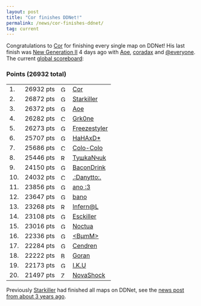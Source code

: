 ```yaml
---
layout: post
title: "Cor finishes DDNet!"
permalink: /news/cor-finishes-ddnet/
tag: current
---
```


Congratulations to [Cor](/players/Cor/) for finishing every single map on DDNet! His last finish was [New Generation II](https://ddnet.tw/maps/New-32-Generation-32-II/) 4 days ago with [Aoe](/players/Aoe/), [coradax](/players/coradax/) and [@everyone](/players/-64-everyone/). The current [global scoreboard](/ranks/):

<h3>Points (26932 total)</h3>
<table class="tight">
<tbody><tr>
  <td class="rankglobal">1.</td><td class="points">26932 pts</td><td class="flag"><img src="/countryflags/GER.png" alt="GER" height="15"></td><td><a href="/players/Cor/">Cor</a></td></tr><tr>
  <td class="rankglobal">2.</td><td class="points">26872 pts</td><td class="flag"><img src="/countryflags/GER.png" alt="GER" height="15"></td><td><a href="/players/Starkiller/">Starkiller</a></td></tr><tr>
  <td class="rankglobal">3.</td><td class="points">26372 pts</td><td class="flag"><img src="/countryflags/GER.png" alt="GER" height="15"></td><td><a href="/players/Aoe/">Aoe</a></td></tr><tr>
  <td class="rankglobal">4.</td><td class="points">26282 pts</td><td class="flag"><img src="/countryflags/CHL.png" alt="CHL" height="15"></td><td><a href="/players/Grk0ne/">Grk0ne</a></td></tr><tr>
  <td class="rankglobal">5.</td><td class="points">26273 pts</td><td class="flag"><img src="/countryflags/GER.png" alt="GER" height="15"></td><td><a href="/players/Freezestyler/">Freezestyler</a></td></tr><tr>
  <td class="rankglobal">6.</td><td class="points">25707 pts</td><td class="flag"><img src="/countryflags/GER.png" alt="GER" height="15"></td><td><a href="/players/HaHAxD-42-/">HaHAxD*</a></td></tr><tr>
  <td class="rankglobal">7.</td><td class="points">25686 pts</td><td class="flag"><img src="/countryflags/CHL.png" alt="CHL" height="15"></td><td><a href="/players/Colo-45-Colo/">Colo-Colo</a></td></tr><tr>
  <td class="rankglobal">8.</td><td class="points">25446 pts</td><td class="flag"><img src="/countryflags/RUS.png" alt="RUS" height="15"></td><td><a href="/players/Ty-1096-kaN-1095-uk/">TyшkaNчuk</a></td></tr><tr>
  <td class="rankglobal">9.</td><td class="points">24150 pts</td><td class="flag"><img src="/countryflags/GER.png" alt="GER" height="15"></td><td><a href="/players/BaconDrink/">BaconDrink</a></td></tr><tr>
  <td class="rankglobal">10.</td><td class="points">24032 pts</td><td class="flag"><img src="/countryflags/CHL.png" alt="CHL" height="15"></td><td><a href="/players/-46--58-Danytto-58--46-/">.:Danytto:.</a></td></tr><tr>
  <td class="rankglobal">11.</td><td class="points">23856 pts</td><td class="flag"><img src="/countryflags/GER.png" alt="GER" height="15"></td><td><a href="/players/ano-32--58-3/">ano :3</a></td></tr><tr>
  <td class="rankglobal">12.</td><td class="points">23647 pts</td><td class="flag"><img src="/countryflags/GER.png" alt="GER" height="15"></td><td><a href="/players/bano/">bano</a></td></tr><tr>
  <td class="rankglobal">13.</td><td class="points">23268 pts</td><td class="flag"><img src="/countryflags/RUS.png" alt="RUS" height="15"></td><td><a href="/players/Infern-64-L/">Infern@L</a></td></tr><tr>
  <td class="rankglobal">14.</td><td class="points">23108 pts</td><td class="flag"><img src="/countryflags/GER.png" alt="GER" height="15"></td><td><a href="/players/Esckiller/">Esckiller</a></td></tr><tr>
  <td class="rankglobal">15.</td><td class="points">23016 pts</td><td class="flag"><img src="/countryflags/GER.png" alt="GER" height="15"></td><td><a href="/players/Noctua/">Noctua</a></td></tr><tr>
  <td class="rankglobal">16.</td><td class="points">22336 pts</td><td class="flag"><img src="/countryflags/GER.png" alt="GER" height="15"></td><td><a href="/players/-60-B-181-mM-62-/">&lt;BµmM&gt;</a></td></tr><tr>
  <td class="rankglobal">17.</td><td class="points">22284 pts</td><td class="flag"><img src="/countryflags/GER.png" alt="GER" height="15"></td><td><a href="/players/Cendren/">Cendren</a></td></tr><tr>
  <td class="rankglobal">18.</td><td class="points">22222 pts</td><td class="flag"><img src="/countryflags/BRA.png" alt="BRA" height="15"></td><td><a href="/players/Goran/">Goran</a></td></tr><tr>
  <td class="rankglobal">19.</td><td class="points">22173 pts</td><td class="flag"><img src="/countryflags/GER.png" alt="GER" height="15"></td><td><a href="/players/I-46-K-46-U/">I.K.U</a></td></tr><tr>
  <td class="rankglobal">20.</td><td class="points">21497 pts</td><td class="flag"><img src="/countryflags/ZAF.png" alt="ZAF" height="15"></td><td><a href="/players/NovaShock/">NovaShock</a></td></tr>
  </tbody></table>

Previously [Starkiller](/players/Starkiller/) had finished all maps on DDNet, see the [news post from about 3 years ago](/news/starkiller-finishes-ddnet/).
